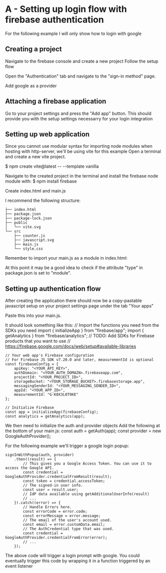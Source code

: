 # A - Setting up login flow with firebase authentication

For the following example I will only show how to login with google

## Creating a project
Navigate to the firebase console and create a new project
Follow the setup flow

Open the "Authentication" tab and navigate to the "sign-in method" page.

Add google as a provider


## Attaching a firebase application
Go to your project settings and press the "Add app" button.
This should provide you with the setup settings necessarry for your login integration


## Setting up web application
Since you cannot use modular syntax for importing node modules when hosting with http-server, we'll be using vite for this example
Open a terminal and create a new vite project.

$ npm create vite@latest <your-project-name> -- --template vanilla

Navigate to the created project in the terminal and install the firebase node module with:
$ npm install firebase

Create index.html and main.js

I recommend the following structure:

    ├── index.html
    ├── package.json
    ├── package-lock.json
    ├── public
    │   └── vite.svg
    └── src
        ├── counter.js
        ├── javascript.svg
        ├── main.js
        └── style.css

Remember to import your main.js as a module in index.html:
    <script type="module" src="src/main.js"></script>

At this point it may be a good idea to check if the attribute "type" in package.json is set to "module".

## Setting up authentication flow
After creating the application there should now be a copy-pastable javascript setup on your project settings page under the tab "Your apps"

Paste this into your main.js.

It should look something like this:
    // Import the functions you need from the SDKs you need
    import { initializeApp } from "firebase/app";
    import { getAnalytics } from "firebase/analytics";
    // TODO: Add SDKs for Firebase products that you want to use
    // https://firebase.google.com/docs/web/setup#available-libraries
    
    // Your web app's Firebase configuration
    // For Firebase JS SDK v7.20.0 and later, measurementId is optional
    const firebaseConfig = {
        apiKey: "<YOUR_API_KEY>",
        authDomain: "<YOUR_AUTH_DOMAIN>.firebaseapp.com",
        projectId: "<YOUR_PROJECT_ID>",
        storageBucket: "<YOUR_STORAGE_BUCKET>.firebasestorage.app",
        messagingSenderId: "<YOUR_MESSAGING_SENDER_ID>",
        appId: "<YOUR_APP_ID>",
        measurementId: "G-K0X3L0T9KE"
    };
    
    // Initialize Firebase
    const app = initializeApp(firebaseConfig);
    const analytics = getAnalytics(app);



We then need to initialize the auth and provider objects
Add the following at the bottom of your main.js:
    const auth = getAuth(app);
    const provider = new GoogleAuthProvider();

For the following example we'll trigger a google login popup:

    signInWithPopup(auth, provider)
        .then((result) => {
            // This gives you a Google Access Token. You can use it to access the Google API.
            const credential = GoogleAuthProvider.credentialFromResult(result);
            const token = credential.accessToken;
            // The signed-in user info.
            const user = result.user;
            // IdP data available using getAdditionalUserInfo(result)
            // ...
        }).catch((error) => {
            // Handle Errors here.
            const errorCode = error.code;
            const errorMessage = error.message;
            // The email of the user's account used.
            const email = error.customData.email;
            // The AuthCredential type that was used.
            const credential = GoogleAuthProvider.credentialFromError(error);
            // ...
        });

The above code will trigger a login prompt with google. You could eventually trigger this code by wrapping it in a function triggered by an event listener